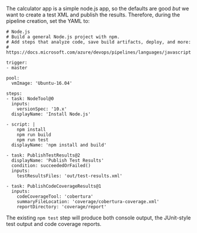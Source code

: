 The calculator app is a simple node.js app, so the defaults are good _but_
we want to create a test XML and publish the results.  Therefore, during
the pipeline creation, set the YAML to:

```
# Node.js
# Build a general Node.js project with npm.
# Add steps that analyze code, save build artifacts, deploy, and more:
# https://docs.microsoft.com/azure/devops/pipelines/languages/javascript

trigger:
- master

pool:
  vmImage: 'Ubuntu-16.04'

steps:
- task: NodeTool@0
  inputs:
    versionSpec: '10.x'
  displayName: 'Install Node.js'

- script: |
    npm install
    npm run build
    npm run test
  displayName: 'npm install and build'

- task: PublishTestResults@2
  displayName: 'Publish Test Results'
  condition: succeededOrFailed()
  inputs:
    testResultsFiles: 'out/test-results.xml'

- task: PublishCodeCoverageResults@1
  inputs:
    codeCoverageTool: 'cobertura'
    summaryFileLocation: 'coverage/cobertura-coverage.xml'
    reportDirectory: 'coverage/report'
```

The existing `npm test` step will produce both console output, the
JUnit-style test output and code coverage reports.
